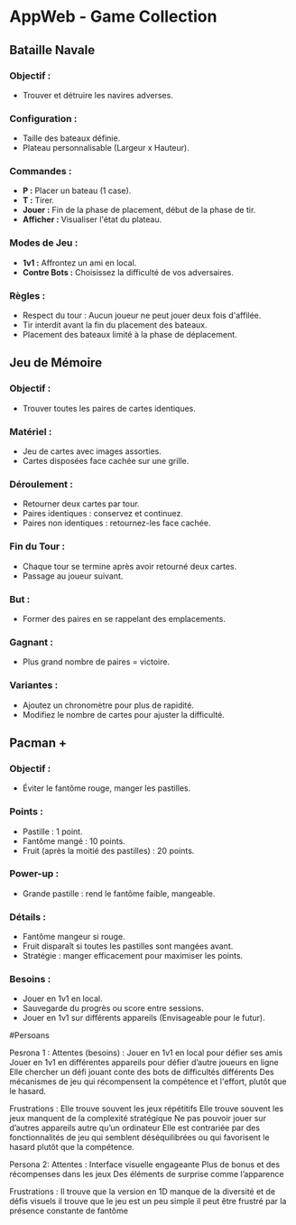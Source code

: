 # AppWeb - Game Collection

## Bataille Navale
### Objectif :
- Trouver et détruire les navires adverses.
### Configuration :
- Taille des bateaux définie.
- Plateau personnalisable (Largeur x Hauteur).
### Commandes :
- **P :** Placer un bateau (1 case).
- **T :** Tirer.
- **Jouer :** Fin de la phase de placement, début de la phase de tir.
- **Afficher :** Visualiser l'état du plateau.
### Modes de Jeu :
- **1v1 :** Affrontez un ami en local.
- **Contre Bots :** Choisissez la difficulté de vos adversaires.
### Règles :
- Respect du tour : Aucun joueur ne peut jouer deux fois d'affilée.
- Tir interdit avant la fin du placement des bateaux.
- Placement des bateaux limité à la phase de déplacement.

## Jeu de Mémoire
### Objectif :
- Trouver toutes les paires de cartes identiques.
### Matériel :
- Jeu de cartes avec images assorties.
- Cartes disposées face cachée sur une grille.
### Déroulement :
- Retourner deux cartes par tour.
- Paires identiques : conservez et continuez.
- Paires non identiques : retournez-les face cachée.
### Fin du Tour :
- Chaque tour se termine après avoir retourné deux cartes.
- Passage au joueur suivant.
### But :
- Former des paires en se rappelant des emplacements.
### Gagnant :
- Plus grand nombre de paires = victoire.
### Variantes :
- Ajoutez un chronomètre pour plus de rapidité.
- Modifiez le nombre de cartes pour ajuster la difficulté.

## Pacman +
### Objectif :
- Éviter le fantôme rouge, manger les pastilles.
### Points :
- Pastille : 1 point.
- Fantôme mangé : 10 points.
- Fruit (après la moitié des pastilles) : 20 points.
### Power-up :
- Grande pastille : rend le fantôme faible, mangeable.
### Détails :
- Fantôme mangeur si rouge.
- Fruit disparaît si toutes les pastilles sont mangées avant.
- Stratégie : manger efficacement pour maximiser les points.

### Besoins :
- Jouer en 1v1 en local.
- Sauvegarde du progrès ou score entre sessions.
- Jouer en 1v1 sur différents appareils (Envisageable pour le futur).

#Persoans

Pesrona 1 :
Attentes (besoins) :
Jouer en 1v1 en local pour défier ses amis
Jouer en 1v1 en différentes appareils pour défier d’autre joueurs en ligne 
Elle chercher un défi jouant conte des bots de difficultés différents 
Des mécanismes de jeu qui récompensent la compétence et l'effort, plutôt que le hasard. 

Frustrations :
Elle trouve souvent les jeux répétitifs
Elle trouve souvent les jeux manquent de la complexité stratégique 
Ne pas pouvoir jouer sur d’autres appareils autre qu’un ordinateur
Elle est contrariée par des fonctionnalités de jeu qui semblent déséquilibrées ou qui favorisent le hasard plutôt que la compétence.

Persona 2:
Attentes :
Interface visuelle engageante
Plus de bonus et des récompenses dans les jeux
Des éléments de surprise comme l’apparence 

Frustrations :
Il trouve que la version en 1D manque de la diversité et de défis visuels
il trouve que le jeu est un peu simple 
il peut être frustré par la présence constante de fantôme

